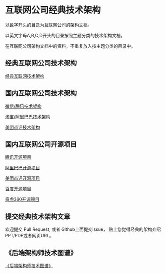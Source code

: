 # 互联网公司经典技术架构

以数字开头的目录为互联网公司的架构文档。

以英文字母A,B,C,D开头的目录按照主题分类的技术架构文档。

在互联网公司架构文档中的资料，不重复放入按主题分类的目录中。  

## 经典互联网公司技术架构

[经典互联网技术架构](https://github.com/davideuler/architecture.of.internet-product)


## 国内互联网公司技术架构
[微信/腾讯技术架构](https://github.com/davideuler/architecture.wechat-tencent)

[淘宝/阿里巴巴技术架构](https://github.com/davideuler/architecture.taobao-alibaba)

[美团点评技术架构](https://github.com/davideuler/architecture.meituan-dianping)


## 国内互联网公司开源项目

[腾讯开源项目](https://github.com/Tencent/)

[阿里巴巴开源项目](https://github.com/alibaba)

[美团点评开源项目](https://github.com/meituan-dianping)  

[百度开源项目](https://github.com/baidu)

[奇虎360开源项目](https://github.com/qihoo360)



## 提交经典技术架构文章
欢迎提交 Pull Request, 或者 Github上面提交Issue， 贴上您觉得经典的架构介绍PPT/PDF或者网页URL。

## 《后端架构师技术图谱》
[《后端架构师技术图谱》](https://github.com/xingshaocheng/architect-awesome)

